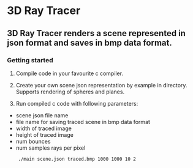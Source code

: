 # 3D Ray Tracer

## 3D Ray Tracer renders a scene represented in json format and saves in bmp data format.

### Getting started

1. Compile code in your favourite c compiler.

2. Create your own scene json representation by example in directory. Supports rendering of spheres and planes.

3. Run compiled c code with following parameters: 
* scene json file name 
* file name for saving traced scene in bmp data format
* width of traced image
* height of traced image
* num bounces
* num samples rays per pixel

```
    ./main scene.json traced.bmp 1000 1000 10 2
```
